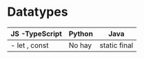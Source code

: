 # Datatypes
|JS -TypeScript  |Python  |Java  |
|--|--|--|
|- let , const|No hay  | static final 



<!--stackedit_data:
eyJoaXN0b3J5IjpbLTc5MDE4OTc3MSwtMTE1NzMzMzEyOSwtMT
IwNDQyODYzOSwxNjE5OTM1MjNdfQ==
-->